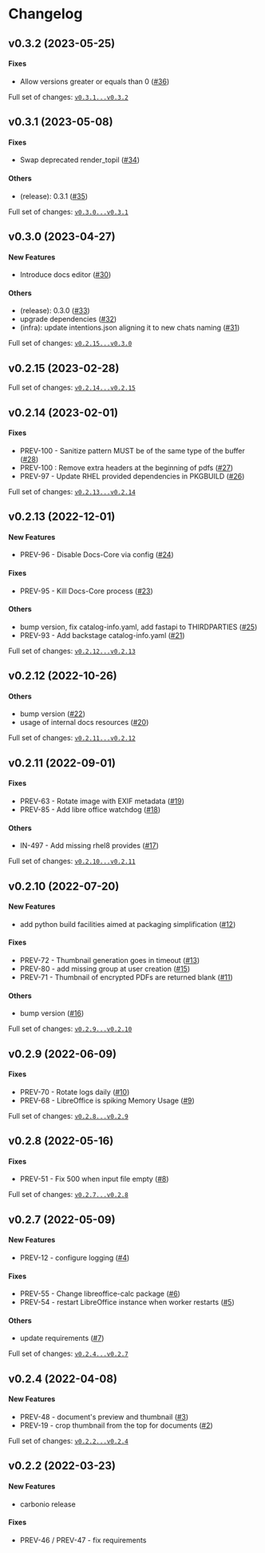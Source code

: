 <!--
SPDX-FileCopyrightText: 2022 Zextras <https://www.zextras.com

SPDX-License-Identifier: AGPL-3.0-only
-->

# Changelog

## v0.3.2 (2023-05-25)

#### Fixes

* Allow versions greater or equals than 0 ([#36](https://github.com/Zextras/carbonio-preview-ce/issues/36))

Full set of changes: [`v0.3.1...v0.3.2`](https://github.com/Zextras/carbonio-preview-ce/compare/v0.3.1...v0.3.2)

## v0.3.1 (2023-05-08)

#### Fixes

* Swap deprecated render_topil  ([#34](https://github.com/Zextras/carbonio-preview-ce/issues/34))
#### Others

* (release): 0.3.1 ([#35](https://github.com/Zextras/carbonio-preview-ce/issues/35))

Full set of changes: [`v0.3.0...v0.3.1`](https://github.com/Zextras/carbonio-preview-ce/compare/v0.3.0...v0.3.1)

## v0.3.0 (2023-04-27)

#### New Features

* Introduce docs editor ([#30](https://github.com/Zextras/carbonio-preview-ce/issues/30))
#### Others

* (release): 0.3.0 ([#33](https://github.com/Zextras/carbonio-preview-ce/issues/33))
* upgrade dependencies ([#32](https://github.com/Zextras/carbonio-preview-ce/issues/32))
* (infra): update intentions.json aligning it to new chats naming ([#31](https://github.com/Zextras/carbonio-preview-ce/issues/31))

Full set of changes: [`v0.2.15...v0.3.0`](https://github.com/Zextras/carbonio-preview-ce/compare/v0.2.15...v0.3.0)

## v0.2.15 (2023-02-28)


Full set of changes: [`v0.2.14...v0.2.15`](https://github.com/Zextras/carbonio-preview-ce/compare/v0.2.14...v0.2.15)

## v0.2.14 (2023-02-01)

#### Fixes

* PREV-100 - Sanitize pattern MUST be of the same type of the buffer ([#28](https://github.com/Zextras/carbonio-preview-ce/issues/28))
* PREV-100 : Remove extra headers at the beginning of pdfs ([#27](https://github.com/Zextras/carbonio-preview-ce/issues/27))
* PREV-97 - Update RHEL provided dependencies in PKGBUILD ([#26](https://github.com/Zextras/carbonio-preview-ce/issues/26))

Full set of changes: [`v0.2.13...v0.2.14`](https://github.com/Zextras/carbonio-preview-ce/compare/v0.2.13...v0.2.14)

## v0.2.13 (2022-12-01)

#### New Features

* PREV-96 - Disable Docs-Core via config ([#24](https://github.com/Zextras/carbonio-preview-ce/issues/24))
#### Fixes

* PREV-95 - Kill Docs-Core process ([#23](https://github.com/Zextras/carbonio-preview-ce/issues/23))
#### Others

* bump version, fix catalog-info.yaml, add fastapi to THIRDPARTIES ([#25](https://github.com/Zextras/carbonio-preview-ce/issues/25))
* PREV-93 - Add backstage catalog-info.yaml ([#21](https://github.com/Zextras/carbonio-preview-ce/issues/21))

Full set of changes: [`v0.2.12...v0.2.13`](https://github.com/Zextras/carbonio-preview-ce/compare/v0.2.12...v0.2.13)

## v0.2.12 (2022-10-26)

#### Others

* bump version ([#22](https://github.com/Zextras/carbonio-preview-ce/issues/22))
* usage of internal docs resources ([#20](https://github.com/Zextras/carbonio-preview-ce/issues/20))

Full set of changes: [`v0.2.11...v0.2.12`](https://github.com/Zextras/carbonio-preview-ce/compare/v0.2.11...v0.2.12)

## v0.2.11 (2022-09-01)

#### Fixes

* PREV-63 - Rotate image with EXIF metadata ([#19](https://github.com/Zextras/carbonio-preview-ce/issues/19))
* PREV-85 - Add libre office watchdog ([#18](https://github.com/Zextras/carbonio-preview-ce/issues/18))
#### Others

* IN-497 - Add missing rhel8 provides ([#17](https://github.com/Zextras/carbonio-preview-ce/issues/17))

Full set of changes: [`v0.2.10...v0.2.11`](https://github.com/Zextras/carbonio-preview-ce/compare/v0.2.10...v0.2.11)

## v0.2.10 (2022-07-20)

#### New Features

* add python build facilities aimed at packaging simplification ([#12](https://github.com/Zextras/carbonio-preview-ce/issues/12))
#### Fixes

* PREV-72 - Thumbnail generation goes in timeout ([#13](https://github.com/Zextras/carbonio-preview-ce/issues/13))
* PREV-80 - add missing group at user creation ([#15](https://github.com/Zextras/carbonio-preview-ce/issues/15))
* PREV-71 - Thumbnail of encrypted PDFs are returned blank ([#11](https://github.com/Zextras/carbonio-preview-ce/issues/11))
#### Others

* bump version ([#16](https://github.com/Zextras/carbonio-preview-ce/issues/16))

Full set of changes: [`v0.2.9...v0.2.10`](https://github.com/Zextras/carbonio-preview-ce/compare/v0.2.9...v0.2.10)

## v0.2.9 (2022-06-09)

#### Fixes

* PREV-70 - Rotate logs daily ([#10](https://github.com/Zextras/carbonio-preview-ce/issues/10))
* PREV-68 - LibreOffice is spiking Memory Usage ([#9](https://github.com/Zextras/carbonio-preview-ce/issues/9))

Full set of changes: [`v0.2.8...v0.2.9`](https://github.com/Zextras/carbonio-preview-ce/compare/v0.2.8...v0.2.9)

## v0.2.8 (2022-05-16)

#### Fixes

* PREV-51 - Fix 500 when input file empty ([#8](https://github.com/Zextras/carbonio-preview-ce/issues/8))

Full set of changes: [`v0.2.7...v0.2.8`](https://github.com/Zextras/carbonio-preview-ce/compare/v0.2.7...v0.2.8)

## v0.2.7 (2022-05-09)

#### New Features

* PREV-12 - configure logging ([#4](https://github.com/Zextras/carbonio-preview-ce/issues/4))
#### Fixes

* PREV-55 - Change libreoffice-calc package ([#6](https://github.com/Zextras/carbonio-preview-ce/issues/6))
* PREV-54 - restart LibreOffice instance when worker restarts ([#5](https://github.com/Zextras/carbonio-preview-ce/issues/5))
#### Others

* update requirements ([#7](https://github.com/Zextras/carbonio-preview-ce/issues/7))

Full set of changes: [`v0.2.4...v0.2.7`](https://github.com/Zextras/carbonio-preview-ce/compare/v0.2.4...v0.2.7)

## v0.2.4 (2022-04-08)

#### New Features

* PREV-48 - document's preview and thumbnail ([#3](https://github.com/Zextras/carbonio-preview-ce/issues/3))
* PREV-19 - crop thumbnail from the top for documents ([#2](https://github.com/Zextras/carbonio-preview-ce/issues/2))

Full set of changes: [`v0.2.2...v0.2.4`](https://github.com/Zextras/carbonio-preview-ce/compare/v0.2.2...v0.2.4)

## v0.2.2 (2022-03-23)

#### New Features

* carbonio release
#### Fixes

* PREV-46 / PREV-47 - fix requirements
